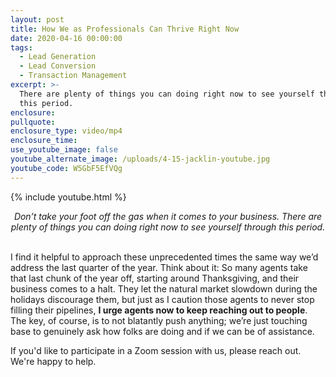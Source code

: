 ```yaml
---
layout: post
title: How We as Professionals Can Thrive Right Now
date: 2020-04-16 00:00:00
tags:
  - Lead Generation
  - Lead Conversion
  - Transaction Management
excerpt: >-
  There are plenty of things you can doing right now to see yourself through
  this period.
enclosure:
pullquote:
enclosure_type: video/mp4
enclosure_time:
use_youtube_image: false
youtube_alternate_image: /uploads/4-15-jacklin-youtube.jpg
youtube_code: W5GbF5EfVQg
---
```


{% include youtube.html %}

<center><em>Don&rsquo;t take your foot off the gas when it comes to your business. There are plenty of things you can doing right now to see yourself through this period.</em></center>

<br>I find it helpful to approach these unprecedented times the same way we’d address the last quarter of the year. Think about it: So many agents take that last chunk of the year off, starting around Thanksgiving, and their business comes to a halt. They let the natural market slowdown during the holidays discourage them, but just as I caution those agents to never stop filling their pipelines, **I urge agents now to keep reaching out to people**. The key, of course, is to not blatantly push anything; we’re just touching base to genuinely ask how folks are doing and if we can be of assistance.

If you'd like to participate in a Zoom session with us, please reach out. We're happy to help.